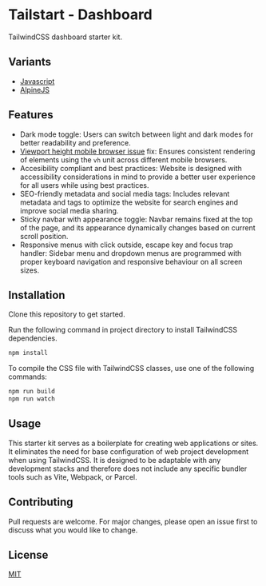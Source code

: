 # Tailstart - Dashboard
TailwindCSS dashboard starter kit.

## Variants
- [Javascript](https://github.com/mkfizi/tailstart-dashboard)
- [AlpineJS](https://github.com/mkfizi/tailstart-dashboard-alpinejs)

## Features
* Dark mode toggle: Users can switch between light and dark modes for better readability and preference.
* [Viewport height mobile browser issue](https://stackoverflow.com/questions/37112218/css3-100vh-not-constant-in-mobile-browser) fix: Ensures consistent rendering of elements using the `vh` unit across different mobile browsers.
* Accesibility compliant and best practices: Website is designed with accessibility considerations in mind to provide a better user experience for all users while using best practices.
* SEO-friendly metadata and social media tags: Includes relevant metadata and tags to optimize the website for search engines and improve social media sharing.
* Sticky navbar with appearance toggle: Navbar remains fixed at the top of the page, and its appearance dynamically changes based on current scroll position.
* Responsive menus with click outside, escape key and focus trap handler: Sidebar menu and dropdown menus are programmed with proper keyboard navigation and responsive behaviour on all screen sizes.

## Installation
Clone this repository to get started.

Run the following command in project directory to install TailwindCSS dependencies.
```bash
npm install
```

To compile the CSS file with TailwindCSS classes, use one of the following commands:
```bash
npm run build
npm run watch
```

## Usage
This starter kit serves as a boilerplate for creating web applications or sites. It eliminates the need for base configuration of web project development when using TailwindCSS. It is designed to be adaptable with any development stacks and therefore does not include any specific bundler tools such as Vite, Webpack, or Parcel.

## Contributing
Pull requests are welcome. For major changes, please open an issue first to discuss what you would like to change.

## License
[MIT](https://github.com/mkfizi/tailstart-dashboard-alpinejs/blob/main/LICENSE)
